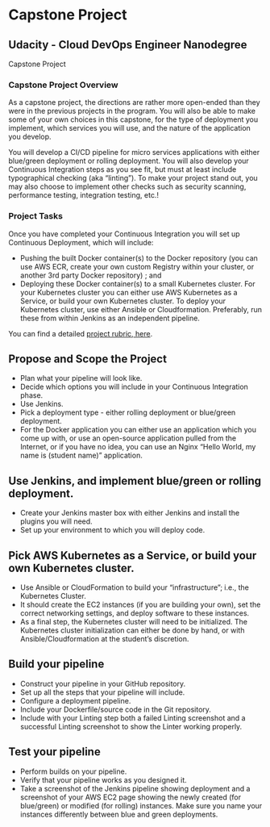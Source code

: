 Capstone Project
================


Udacity - Cloud DevOps Engineer Nanodegree
------------------------------------------
Capstone Project


### Capstone Project Overview

As a capstone project, the directions are rather more open-ended than they were in the previous projects in the program. You will also be able to make some of your own choices in this capstone, for the type of deployment you implement, which services you will use, and the nature of the application you develop.

You will develop a CI/CD pipeline for micro services applications with either blue/green deployment or rolling deployment. You will also develop your Continuous Integration steps as you see fit, but must at least include typographical checking (aka “linting”). To make your project stand out, you may also choose to implement other checks such as security scanning, performance testing, integration testing, etc.!

### Project Tasks

Once you have completed your Continuous Integration you will set up Continuous Deployment, which will include:
* Pushing the built Docker container(s) to the Docker repository (you can use AWS ECR, create your own custom Registry within your cluster, or another 3rd party Docker repository) ; and
* Deploying these Docker container(s) to a small Kubernetes cluster. For your Kubernetes cluster you can either use AWS Kubernetes as a Service, or build your own Kubernetes cluster. To deploy your Kubernetes cluster, use either Ansible or Cloudformation. Preferably, run these from within Jenkins as an independent pipeline.


You can find a detailed [project rubric, here](https://review.udacity.com/#!/rubrics/2577/view).


## Propose and Scope the Project
* Plan what your pipeline will look like.
* Decide which options you will include in your Continuous Integration phase.
* Use Jenkins.
* Pick a deployment type - either rolling deployment or blue/green deployment.
* For the Docker application you can either use an application which you come up with, or use an open-source application pulled from the Internet, or if you have no idea, you can use an Nginx “Hello World, my name is (student name)” application.

## Use Jenkins, and implement blue/green or rolling deployment.
* Create your Jenkins master box with either Jenkins and install the plugins you will need.
* Set up your environment to which you will deploy code.

## Pick AWS Kubernetes as a Service, or build your own Kubernetes cluster.
* Use Ansible or CloudFormation to build your “infrastructure”; i.e., the Kubernetes Cluster.
* It should create the EC2 instances (if you are building your own), set the correct networking settings, and deploy software to these instances.
* As a final step, the Kubernetes cluster will need to be initialized. The Kubernetes cluster initialization can either be done by hand, or with Ansible/Cloudformation at the student’s discretion.

## Build your pipeline
* Construct your pipeline in your GitHub repository.
* Set up all the steps that your pipeline will include.
* Configure a deployment pipeline.
* Include your Dockerfile/source code in the Git repository.
* Include with your Linting step both a failed Linting screenshot and a successful Linting screenshot to show the Linter working properly.

## Test your pipeline
* Perform builds on your pipeline.
* Verify that your pipeline works as you designed it.
* Take a screenshot of the Jenkins pipeline showing deployment and a screenshot of your AWS EC2 page showing the newly created (for blue/green) or modified (for rolling) instances. Make sure you name your instances differently between blue and green deployments.

